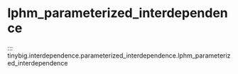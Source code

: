 # lphm_parameterized_interdependence

::: tinybig.interdependence.parameterized_interdependence.lphm_parameterized_interdependence